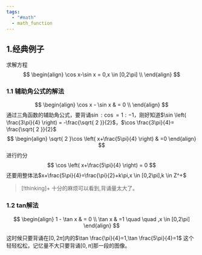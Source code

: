 ```yaml
---
tags:
  - "#math"
  - math_function
---
```

## 1.经典例子
求解方程
$$
\begin{align}
\cos x-\sin x = 0,x \in [0,2\pi] \\
\end{align}
$$

### 1.1 辅助角公式的解法
$$
\begin{align}
\cos x - \sin x  & = 0 \\ 
\end{align}
$$
通过三角函数的辅助角公式，要背诵$\sin : \cos = 1:-1$，刚好知道$\sin \left( \frac{3\pi}{4} \right) = -\frac{\sqrt{ 2 }}{2}$，$\cos \frac{3\pi}{4}= \frac{\sqrt{ 2 }}{2}$
$$
\begin{align}
\sqrt{ 2 }\cos \left( x+\frac{5\pi}{4} \right) & =0 
\end{align}
$$
进行约分
$$
\cos \left( x+\frac{5\pi}{4} \right) = 0 
$$
还要用整体法$x+\frac{5\pi}{4}=\frac{\pi}{2}+k\pi,x \in [0,2\pi],k \in Z^+$

> [!thinking]+
> 十分的麻烦可以看到,背诵量太大了。

### 1.2 tan解法

$$
\begin{align}
1 - \tan x  & = 0 \\
\tan x & =1 \quad \quad ,x \in [0,2\pi]
\end{align}
$$

这时候只要背诵在$[0,2\pi]$内的$\tan \frac{\pi}{4}=1,\tan \frac{5\pi}{4}=1$
这个轻轻松松，记忆量不大只要背诵$[0,\pi]$那一段的图像。

